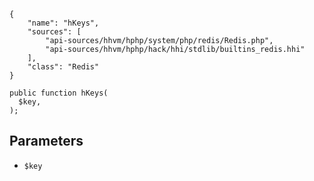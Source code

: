 ``` yamlmeta
{
    "name": "hKeys",
    "sources": [
        "api-sources/hhvm/hphp/system/php/redis/Redis.php",
        "api-sources/hhvm/hphp/hack/hhi/stdlib/builtins_redis.hhi"
    ],
    "class": "Redis"
}
```




``` Hack
public function hKeys(
  $key,
);
```




## Parameters




+ ` $key `
<!-- HHAPIDOC -->
